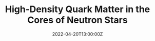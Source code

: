 ---
title: "High‑Density Quark Matter in the Cores of Neutron Stars"
publication: "APS April meeting 2023 (New York, USA) -- *Invited plenary talk*" 
event_url: 
authors: 
    - admin
# Talk start and end times.
#   End time can optionally be hidden by prefixing the line with `#`.
date: '2022-04-20T13:00:00Z'
date_end: '2022-04-20T15:00:00Z'
all_day: false
# Schedule page publish date (NOT talk date).
publishDate: '2017-03-20T00:00:00Z'

tags: []

# Is this a featured talk? (true/false)
featured: true

url_slides: ""
---